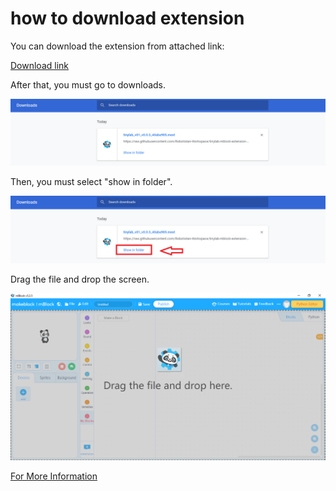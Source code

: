 # how to download extension

You can download the extension from attached link:

[Download  link](./Tinylab_Mblock_Extension.mext)



After that, you must go to downloads.

![dowloads image](../_assets/dowloads.PNG)



Then, you must select "show in folder".

![show in folder image](../_assets/show_folder.png)



Drag the file and drop the screen.

![drag and drop image](../_assets/_drap_drop.png)

[For More Information](https://github.com/Robotistan-Workspace/tinylab-mblock-extension-documentation/tree/main/doc)
